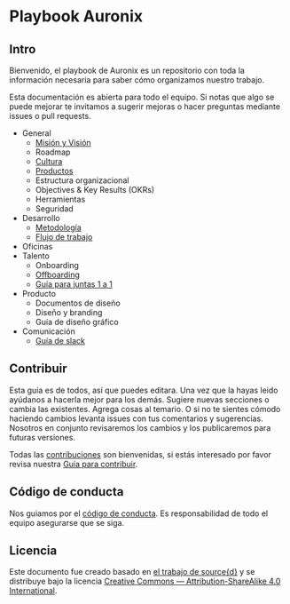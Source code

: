 # Playbook Auronix

## Intro

Bienvenido, el playbook de Auronix es un repositorio con toda la información necesaria para saber cómo organizamos nuestro trabajo.

Esta documentación es abierta para todo el equipo. Si notas que algo se puede mejorar te invitamos a sugerir mejoras o hacer preguntas mediante issues o pull requests.

* General
  * [Misión y Visión](general/mision.md)
  * Roadmap
  * [Cultura](general/cultura.md)
  * [Productos](general/productos.md)
  * Estructura organizacional
  * Objectives & Key Results (OKRs)
  * Herramientas
  * Seguridad
* Desarrollo
  * [Metodología](desarrollo/agil.md)
  * [Flujo de trabajo](desarrollo/flujo.md)
* Oficinas
* Talento
  * Onboarding
  * [Offboarding](talento/offboarding.md)
  * [Guía para juntas 1 a 1](talento/1a1.md)
* Producto
  * Documentos de diseño
  * Diseño y branding
  * Guía de diseño gráfico
* Comunicación
  * [Guía de slack](general/slack.md)

## Contribuir

Esta guía es de todos, así que puedes editara. Una vez que la hayas leido ayúdanos a hacerla mejor para los demás. Sugiere nuevas secciones o cambia las existentes. Agrega cosas al temario. O si no te sientes cómodo haciendo cambios levanta issues con tus comentarios y sugerencias. Nosotros en conjunto revisaremos los cambios y los publicaremos para futuras versiones.

Todas las [contribuciones](https://github.com/Aurotek/playbook/issues) son bienvenidas, si estás interesado por favor revisa nuestra
 [Guía para contribuir](desarrollo/documents/CONTRIBUTING.md).

## Código de conducta

Nos guiamos por el [código de conducta](.github/CODE_OF_CONDUCT.md). Es responsabilidad de todo el equipo asegurarse que se siga.

## Licencia

Este documento fue creado basado en [el trabajo de source{d}](https://github.com/src-d/guide) y se distribuye bajo la licencia [Creative Commons — Attribution-ShareAlike 4.0 International](./LICENSE.md).
